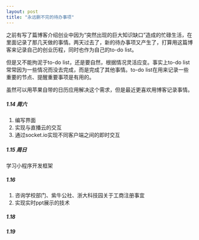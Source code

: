 ```yaml
---
layout: post
title: "永远删不完的待办事项"
---
```


之前有写了篇博客介绍创业中因为“突然出现的巨大知识缺口”造成的忙碌生活，在里面记录了那几天做的事情。两天过去了，新的待办事项又产生了，打算用这篇博客来记录自己的创业历程，同时也作为自己的to-do list。

但是又不能拘泥于to-do list，还是要自然，根据情况灵活应变。事实上to-do list常常因为一些情况而没去完成，而是完成了其他事情。to-do list在用来记录一些重要的节点、提醒重要事项是有用的。

虽然可以用苹果自带的日历应用解决这个需求，但是最近更喜欢用博客记录事情。

##### 1.14 周六

1. 编写界面
2. 实现与直播云的交互
3. 通过socket.io实现不同客户端之间的即时交互

##### 1.15 周日

学习小程序开发框架

##### 1.16

1. 咨询学校部门、紫牛公社、浙大科技园关于工商注册事宜
2. 实现实时ppt展示的技术

##### 1.18



##### 1.19

